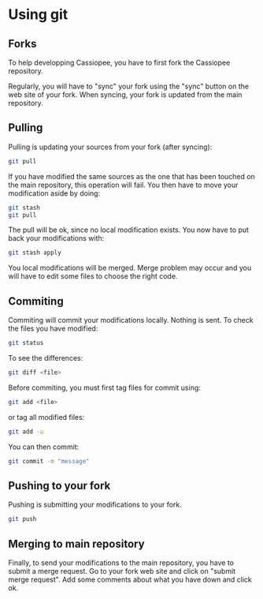 # Using git

## Forks
To help developping Cassiopee, you have to first fork the
Cassiopee repository.

Regularly, you will have to "sync" your fork using the "sync" button
on the web site of your fork.
When syncing, your fork is updated from the main repository.

## Pulling
Pulling is updating your sources from your fork (after syncing):
```sh
git pull
```
If you have modified the same sources as the one that has been touched on the main repository, this operation will fail. You then have to move your modification aside by doing:
```sh
git stash
git pull
```
The pull will be ok, since no local modification exists. You now have to put back your modifications with:
```sh
git stash apply
```
You local modifications will be merged. Merge problem may occur and you will have to edit some files to choose the right code.

## Commiting
Commiting will commit your modifications locally. Nothing is sent. 
To check the files you have modified:
```sh
git status
```
To see the differences:
```sh
git diff <file>
```

Before commiting, you must first tag files for commit using:
```sh
git add <file>
```
or tag all modified files:
```sh
git add -u
```

You can then commit:
```sh
git commit -m "message"
```

## Pushing to your fork
Pushing is submitting your modifications to your fork. 
```sh
git push
```

## Merging to main repository

Finally, to send your modifications to the main repository, you have to 
submit a merge request. Go to your fork web site and click on "submit merge request". Add some comments about what you have down and click ok.


